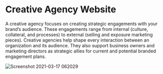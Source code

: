 # Creative Agency Website

A creative agency focuses on creating strategic engagements with your brand’s audience. These engagements range from internal (culture, collateral, and processes) to external (selling and exposure marketing pieces). Creative agencies help shape every interaction between an organization and its audience. They also support business owners and marketing directors as strategic allies for current and potential branded engagement plans.

![Screenshot 2021-03-17 062029](https://user-images.githubusercontent.com/72973991/111398231-16072100-86e9-11eb-932d-8a453ef8d642.jpg)


